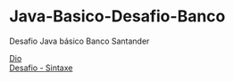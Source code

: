 # Java-Basico-Desafio-Banco
Desafio Java básico Banco Santander

<a href="www.dio.me">
Dio
</a>
</br>
<a href="https://github.com/digitalinnovationone/trilha-java-basico/tree/main/desafios/sintaxe">
Desafio - Sintaxe
</a>
